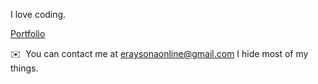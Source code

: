 I love coding.

[Portfolio](https://erayline.github.io/personalWebsite)

✉️  You can contact me at  [eraysonaonline@gmail.com](mailto:eraysonaonline@gmail.com)
 I hide most of my things.
